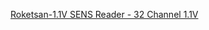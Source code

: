 <a href="https://github.com/Blevent/yordamtest/releases/download/main/sensreader-roketsan-x86-v1.1.zip"> Roketsan-1.1V </a>
<a href="https://github.com/Blevent/yordamtest/releases/download/main/sensreader-32-channel-x86-v1.1.zip"> SENS Reader - 32 Channel 1.1V</a>

